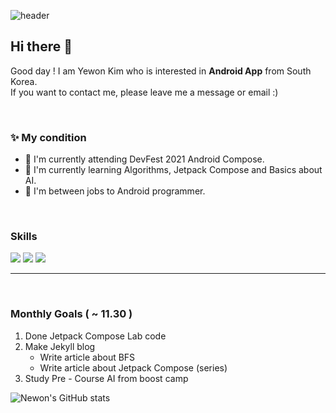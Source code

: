 ![header](https://capsule-render.vercel.app/api?type=waving&color=timeAuto&height=300&section=header&text=🍅Newon`s%20Code%20Dream🍰&fontSize=50)
  
  
 ## Hi there 👋  
   
 Good day ! I am Yewon Kim who is interested in **Android App** from South Korea.  
 If you want to contact me, please leave me a message or email :)
  
  <br/>
  
 ### ✨ My condition  
   - 🌱 I'm currently attending DevFest 2021 Android Compose.  
   - 🎐 I'm currently learning Algorithms, Jetpack Compose and Basics about AI.  
   - 📑 I'm between jobs to Android programmer.  

  <br/>
  
 ### Skills
  
<img src="https://img.shields.io/badge/Android-3DDC84?style=flat-square&logo=Android&logoColor=white"/> <img src="https://img.shields.io/badge/Kotlin-0095D5?style=flat-square&logo=kotlin&logoColor=white"> <img src="https://img.shields.io/badge/C-A8B9CC?style=flat-square&logo=C&logoColor=white">  
  
  
  -----
  
  <br/>

### Monthly Goals ( ~ 11.30 )
1. Done Jetpack Compose Lab code
2. Make Jekyll blog
   * Write article about BFS
   * Write article about Jetpack Compose (series)
3. Study Pre - Course AI from boost camp

![Newon's GitHub stats](https://github-readme-stats.vercel.app/api?username=Newon-universe&show_icons=true&theme=swift)
